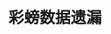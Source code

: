 # 彩螃数据遗漏
<center>
<template>
   <iframe style="margin:0px 0px -0px -170px;" src="https://zjkl1224.jtzlm.cn/miss" frameborder="1" hspace="550" vspace="150" width="1300px" height="1000px"></iframe>
</template>
</center>